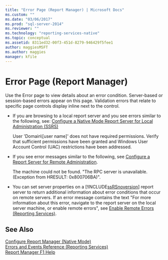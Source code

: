 ```yaml
---
title: "Error Page (Report Manager) | Microsoft Docs"
ms.custom: ""
ms.date: "03/06/2017"
ms.prod: "sql-server-2014"
ms.reviewer: ""
ms.technology: "reporting-services-native"
ms.topic: conceptual
ms.assetid: 8311ed32-00f3-451d-8279-946429f5fee1
author: maggiesMSFT
ms.author: maggies
manager: kfile
---
```

# Error Page (Report Manager)
  Use the Error page to view details about an error condition. Server-based or session-based errors appear on this page. Validation errors that relate to specific page controls display inline next to the control.  
  
-   If you are browsing to a local report server and you see errors similar to the following, see: [Configure a Native Mode Report Server for Local Administration &#40;SSRS&#41;](report-server/configure-a-native-mode-report-server-for-local-administration-ssrs.md)  
  
     User 'Domain\\[user name]' does not have required permissions. Verify that sufficient permissions have been granted and Windows User Account Control (UAC) restrictions have been addressed.  
  
-   If you see error messages similar to the following, see [Configure a Report Server for Remote Administration](report-server/configure-a-report-server-for-remote-administration.md).  
  
     The machine could not be found. "The RPC server is unavailable. (Exception from HRESULT: 0x800706BA)".  
  
-   You can set server properties on a [!INCLUDE[ssRSnoversion](../includes/ssrsnoversion-md.md)] report server to return additional information about error conditions that occur on remote servers. If an error message contains the text "For more information about this error, navigate to the report server on the local server machine, or enable remote errors", see [Enable Remote Errors &#40;Reporting Services&#41;](report-server/enable-remote-errors-reporting-services.md).  
  
## See Also  
 [Configure Report Manager &#40;Native Mode&#41;](report-server/configure-web-portal.md)   
 [Errors and Events Reference &#40;Reporting Services&#41;](troubleshooting/errors-and-events-reference-reporting-services.md)   
 [Report Manager F1 Help](../../2014/reporting-services/report-manager-f1-help.md)  
  
  
